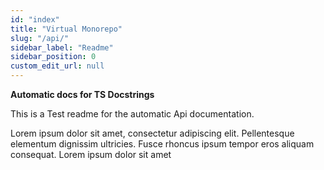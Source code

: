 ```yaml
---
id: "index"
title: "Virtual Monorepo"
slug: "/api/"
sidebar_label: "Readme"
sidebar_position: 0
custom_edit_url: null
---
```


**Automatic docs for TS Docstrings**

This is a Test readme for the automatic Api documentation.

Lorem ipsum dolor sit amet, consectetur adipiscing elit. Pellentesque elementum dignissim ultricies. Fusce rhoncus ipsum
tempor eros aliquam consequat. Lorem ipsum dolor sit amet
